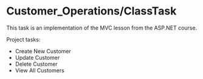 # Customer_Operations/ClassTask
This task is an implementation of the MVC lesson from the ASP.NET course.

Project tasks:
- Create New Customer
- Update Customer 
- Delete Customer
- View All Customers
